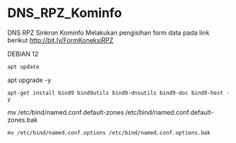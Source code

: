 # DNS_RPZ_Kominfo
DNS RPZ Sinkron Kominfo
Melakukan pengisihan form data pada link berikut
http://bit.ly/FormKoneksiRPZ

DEBIAN 12

```
apt update
```
apt upgrade -y
```
apt-get install bind9 bind9utils bind9-dnsutils bind9-doc bind9-host -y
```
mv /etc/bind/named.conf.default-zones /etc/bind/named.conf.default-zones.bak
```
mv /etc/bind/named.conf.options /etc/bind/named.conf.options.bak
```
